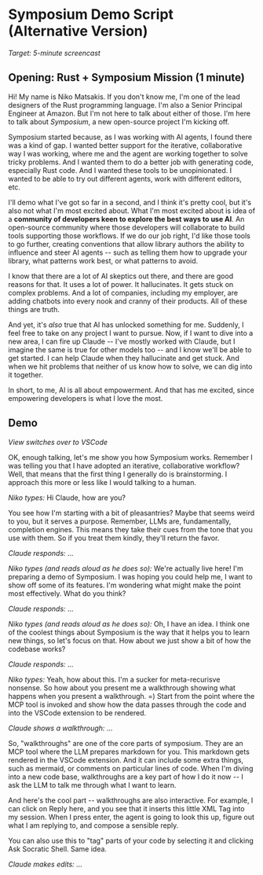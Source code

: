 # Symposium Demo Script (Alternative Version)

*Target: 5-minute screencast*

## Opening: Rust + Symposium Mission (1 minute)

Hi! My name is Niko Matsakis. If you don't know me, I'm one of the lead designers of the Rust programming language. I'm also a Senior Principal Engineer at Amazon. But I'm not here to talk about either of those. I'm here to talk about *Symposium*, a new open-source project I'm kicking off.

Symposium started because, as I was working with AI agents, I found there was a kind of gap. I wanted better support for the iterative, collaborative way I was working, where me and the agent are working together to solve tricky problems. And I wanted them to do a better job with generating code, especially Rust code. And I wanted these tools to be unopinionated. I wanted to be able to try out different agents, work with different editors, etc.

I'll demo what I've got so far in a second, and I think it's pretty cool, but it's also not what I'm most excited about. What I'm most excited about is idea of a **community of developers keen to explore the best ways to use AI**. An open-source community where those developers will collaborate to build tools supporting those workflows. If we do our job right, I'd like those tools to go further, creating conventions that allow library authors the ability to influence and steer AI agents -- such as telling them how to upgrade your library, what patterns work best, or what patterns to avoid.

I know that there are a lot of AI skeptics out there, and there are good reasons for that. It uses a lot of power. It hallucinates. It gets stuck on complex problems. And a lot of companies, including my employer, are adding chatbots into every nook and cranny of their products. All of these things are truth.

And yet, it's *also* true that AI has unlocked something for me. Suddenly, I feel free to take on any project I want to pursue. Now, if I want to dive into a new area, I can fire up Claude -- I've mostly worked with Claude, but I imagine the same is true for other models too -- and I know we'll be able to get started. I can help Claude when they hallucinate and get stuck. And when we hit problems that neither of us know how to solve, we can dig into it together.

In short, to me, AI is all about empowerment. And that has me excited, since empowering developers is what I love the most.

## Demo

*View switches over to VSCode*

OK, enough talking, let's me show you how Symposium works. Remember I was telling you that I have adopted an iterative, collaborative workflow? Well, that means that the first thing I generally do is brainstorming. I approach this more or less like I would talking to a human.

*Niko types:* Hi Claude, how are you?

You see how I'm starting with a bit of pleasantries? Maybe that seems weird to you, but it serves a purpose. Remember, LLMs are, fundamentally, completion engines. This means they take their cues from the tone that you use with them. So if you treat them kindly, they'll return the favor.

*Claude responds:* ... 

*Niko types (and reads aloud as he does so):* We're actually live here! I'm preparing a demo of Symposium. I was hoping you could help me, I want to show off some of its features. I'm wondering what might make the point most effectively. What do you think?

*Claude responds:* ... 

*Niko types (and reads aloud as he does so):* Oh, I have an idea. I think one of the coolest things about Symposium is the way that it helps you to learn new things, so let's focus on that. How about we just show a bit of how the codebase works?

*Claude responds:* ... 

*Niko types:* Yeah, how about this. I'm a sucker for meta-recurisve nonsense. So how about you present me a walkthrough showing what happens when you present a walkthrough. =) Start from the point where the MCP tool is invoked and show how the data passes through the code and into the VSCode extension to be rendered. 

*Claude shows a walkthrough:* ... 

So, "walkthroughs" are one of the core parts of symposium. They are an MCP tool where the LLM prepares markdown for you. This markdown gets rendered in the VSCode extension. And it can include some extra things, such as mermaid, or comments on particular lines of code. When I'm diving into a new code base, walkthroughs are a key part of how I do it now -- I ask the LLM to talk me through what I want to learn.

And here's the cool part -- walkthroughs are also interactive. For example, I can click on Reply here, and you see that it inserts this little XML Tag into my session. When I press enter, the agent is going to look this up, figure out what I am replying to, and compose a sensible reply.

You can also use this to "tag" parts of your code by selecting it and clicking Ask Socratic Shell. Same idea.

*Claude makes edits:* ...

